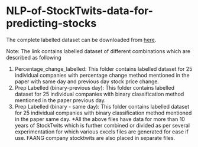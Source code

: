 # NLP-of-StockTwits-data-for-predicting-stocks

The complete labelled dataset can be downloaded from [here](https://unisydneyedu-my.sharepoint.com/:f:/g/personal/mjag7682_uni_sydney_edu_au/EjhM8dPFwzNKgaIqmOaCFewBmCIpIuiBjYfuDVwDDYfJYA?e=nG6l1t).

Note: The link contains labelled dataset of different combinations which are described as following
1. Percentage_change_labelled: This folder contains labelled dataset for 25 individual companies with percentage change method mentioned in the paper with same day and previous                                day stock price change.
2. Prep Labelled (binary-previous day): This folder contains labelled dataset for 25 individual companies with binary classification method mentioned in the paper previous day.
3. Prep Labelled (binary - same day): This folder contains labelled dataset for 25 individual companies with binary classification method mentioned in the paper same day.
*All the above files have data for more than 10 years of StockTwits which is further combined or divided as per several experimentation for which various excels files are generated for ease if use. FAANG company stocktwits are also placed in separate files.
